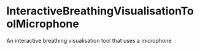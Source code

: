 # InteractiveBreathingVisualisationToolMicrophone
 An interactive breathing visualisation tool that uses a microphone
